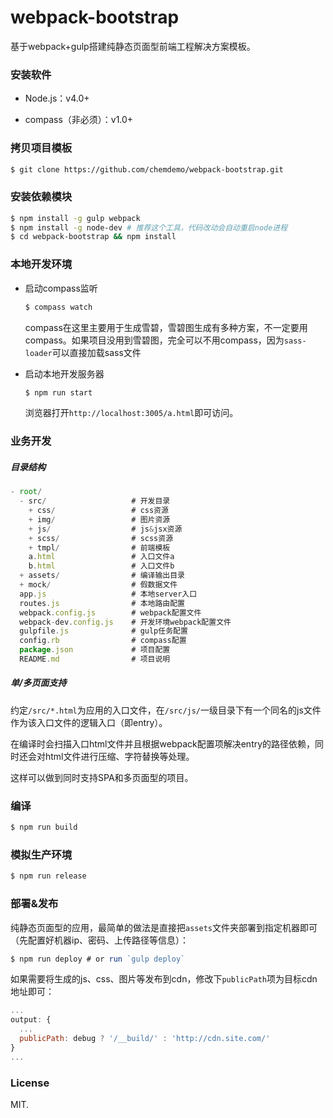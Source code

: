 # webpack-bootstrap

基于webpack+gulp搭建纯静态页面型前端工程解决方案模板。


### 安装软件

- Node.js：v4.0+

- compass（非必须）：v1.0+

### 拷贝项目模板

``` bash
$ git clone https://github.com/chemdemo/webpack-bootstrap.git
```


### 安装依赖模块

``` bash
$ npm install -g gulp webpack
$ npm install -g node-dev # 推荐这个工具，代码改动会自动重启node进程
$ cd webpack-bootstrap && npm install
```

### 本地开发环境

- 启动compass监听

    ``` bash
    $ compass watch
    ```
    compass在这里主要用于生成雪碧，雪碧图生成有多种方案，不一定要用compass。如果项目没用到雪碧图，完全可以不用compass，因为`sass-loader`可以直接加载sass文件

- 启动本地开发服务器

    ``` bash
    $ npm run start
    ```
    浏览器打开`http://localhost:3005/a.html`即可访问。

### 业务开发

##### 目录结构

``` js
- root/
  - src/                   # 开发目录
    + css/                 # css资源
    + img/                 # 图片资源
    + js/                  # js&jsx资源
    + scss/                # scss资源
    + tmpl/                # 前端模板
    a.html                 # 入口文件a
    b.html                 # 入口文件b
  + assets/                # 编译输出目录
  + mock/                  # 假数据文件
  app.js                   # 本地server入口
  routes.js                # 本地路由配置
  webpack.config.js        # webpack配置文件
  webpack-dev.config.js    # 开发环境webpack配置文件
  gulpfile.js              # gulp任务配置
  config.rb                # compass配置
  package.json             # 项目配置
  README.md                # 项目说明
```

##### 单/多页面支持

约定`/src/*.html`为应用的入口文件，在`/src/js/`一级目录下有一个同名的js文件作为该入口文件的逻辑入口（即entry）。

在编译时会扫描入口html文件并且根据webpack配置项解决entry的路径依赖，同时还会对html文件进行压缩、字符替换等处理。

这样可以做到同时支持SPA和多页面型的项目。

### 编译

``` bash
$ npm run build
```

### 模拟生产环境

``` bash
$ npm run release
```

### 部署&发布

纯静态页面型的应用，最简单的做法是直接把`assets`文件夹部署到指定机器即可（先配置好机器ip、密码、上传路径等信息）：

``` js
$ npm run deploy # or run `gulp deploy`
```

如果需要将生成的js、css、图片等发布到cdn，修改下`publicPath`项为目标cdn地址即可：

``` js
...
output: {
  ...
  publicPath: debug ? '/__build/' : 'http://cdn.site.com/'
}
...
```

### License

MIT.

